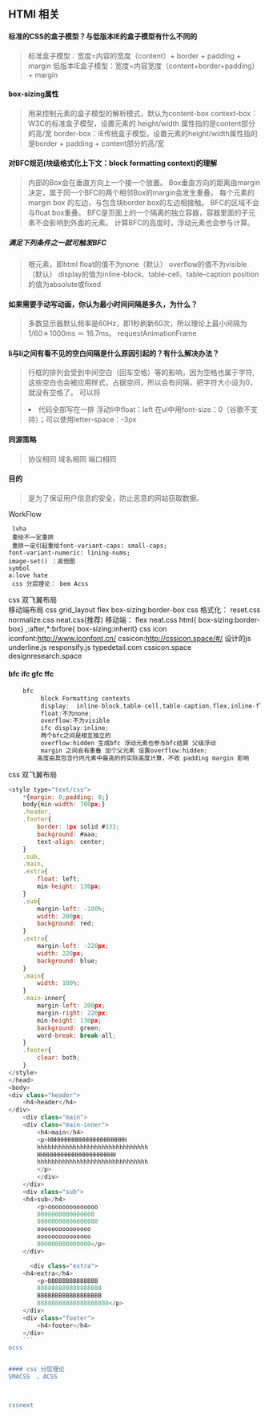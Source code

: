 ## HTMl 相关

#### 标准的CSS的盒子模型？与低版本IE的盒子模型有什么不同的
> 标准盒子模型：宽度=内容的宽度（content）+ border + padding + margin
> 低版本IE盒子模型：宽度=内容宽度（content+border+padding）+ margin

#### box-sizing属性
> 用来控制元素的盒子模型的解析模式，默认为content-box
> context-box：W3C的标准盒子模型，设置元素的 height/width 属性指的是content部分的高/宽
> border-box：IE传统盒子模型。设置元素的height/width属性指的是border + padding + content部分的高/宽


#### 对BFC规范(块级格式化上下文：block formatting context)的理解
> 内部的Box会在垂直方向上一个接一个放置。
> Box垂直方向的距离由margin决定，属于同一个BFC的两个相邻Box的margin会发生重叠。
> 每个元素的margin box 的左边，与包含块border box的左边相接触。
> BFC的区域不会与float box重叠。
> BFC是页面上的一个隔离的独立容器，容器里面的子元素不会影响到外面的元素。
> 计算BFC的高度时，浮动元素也会参与计算。
##### 满足下列条件之一就可触发BFC
> 根元素，即html
> float的值不为none（默认）
> overflow的值不为visible（默认）
> display的值为inline-block、table-cell、table-caption
> position的值为absolute或fixed



#### 如果需要手动写动画，你认为最小时间间隔是多久，为什么？
> 多数显示器默认频率是60Hz，即1秒刷新60次，所以理论上最小间隔为1/60＊1000ms ＝ 16.7ms。
> requestAnimationFrame

#### li与li之间有看不见的空白间隔是什么原因引起的？有什么解决办法？
> 行框的排列会受到中间空白（回车空格）等的影响，因为空格也属于字符,这些空白也会被应用样式，占据空间，所以会有间隔，把字符大小设为0，就没有空格了。
> 可以将<li>代码全部写在一排
> 浮动li中float：left
>在ul中用font-size：0（谷歌不支持）；可以使用letter-space：-3px


#### 同源策略
> 协议相同
> 域名相同
> 端口相同
#### 目的
> 是为了保证用户信息的安全，防止恶意的网站窃取数据。




WorkFlow
	
	 lvha
	 重绘不一定重排
	 重排一定引起重绘font-variant-caps: small-caps;
	font-variant-numeric: lining-nums;
	image-set() ：高倍图
	symbol
	a:love hate
	 css 分层理论： bem Acss
css 双飞翼布局  
移动端布局
 	css grid_layout   flex
box-sizing:border-box
css 格式化：
	reset.css  normalize.css  neat.css(推荐)
移动端：
	flex
	neat.css
	html{ box-sizing:border-box}
	*,*:after,*:brfore{ box-sizing:inherit}
css icon   
	iconfont:http://www.iconfont.cn/
	cssicon:http://cssicon.space/#/
设计的js 
 	underline.js
	responsify.js
	typedetail.com
	cssicon.space
	designresearch.space
#### bfc ifc gfc ffc
```javascript
	bfc 	
 		 block Formatting contexts
		 display:  inline-block,table-cell,table-caption,flex,inline-flex
		 float:不为none;
		 overflow:不为visible
		 ifc display:inline;
		 两个bfc之间是相互独立的
		 overflow:hidden 生成bfc 浮动元素也参与bfc结算 父级浮动
		 margin 之间会有重叠 加个父元素 设置overflow:hidden;
		高度由其包含行内元素中最高的的实际高度计算，不收 padding margin 影响
```
css 双飞翼布局
```javascript
<style type="text/css">
    *{margin: 0;padding: 0;}
    body{min-width: 700px;}
    .header,
    .footer{ 
        border: 1px solid #333;
        background: #aaa;
        text-align: center;
    }
    .sub,
    .main,
    .extra{ 
        float: left;
        min-height: 130px;
    }
    .sub{
        margin-left: -100%;
        width: 200px;
        background: red;
    }
    .extra{
        margin-left: -220px;
        width: 220px;
        background: blue;
    }
    .main{ 
        width: 100%;
    }
    .main-inner{ 
        margin-left: 200px;
        margin-right: 220px;
        min-height: 130px;
        background: green;
        word-break: break-all;
    }
    .footer{ 
        clear: both;
    }
</style>
</head>
<body>
<div class="header">
    <h4>header</h4>
</div>
    <div class="main">
    <div class="main-inner">
        <h4>main</h4>
        <p>HHHHHHHHHHHHHHHHHHHHHH
        hhhhhhhhhhhhhhhhhhhhhhhhhhhhhhh
        HHHHHHHHHHHHHHHHHHHHHH
        hhhhhhhhhhhhhhhhhhhhhhhhhhhhhhh
        </p>
        </div>
    </div> 
    <div class="sub">
    <h4>sub</h4>
        <p>oooooooooooooo
        0000000000000000
        00000000000000000
        ooooooooooooooo
        ooooooooooooooo
        000000000000000</p>
    </div>

      <div class="extra">
    <h4>extra</h4>
        <p>BBBBBBBBBBBBBB
        888888888888888888
        BBBBBBBBBBBBBBBBBB
        88888888888888888888</p>
    </div>
    <div class="footer">
        <h4>footer</h4>
    </div>
    ```
ocss


#### css 分层理论
SMACSS  、ACSS



cssnext




